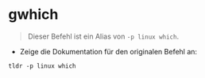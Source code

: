 # gwhich

> Dieser Befehl ist ein Alias von `-p linux which`.

- Zeige die Dokumentation für den originalen Befehl an:

`tldr -p linux which`
